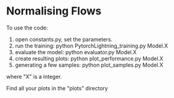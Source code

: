 # Normalising Flows

To use the code:

1.  open constants.py, set the parameters.
2.  run the training: python PytorchLightning_training.py Model.X 
3.  evaluate the model: python evaluator.py Model.X 
4.  create resulting plots: python plot_performance.py Model.X 
5.  generating a few samples: python plot_samples.py Model.X 

where "X" is a integer.

Find all your plots in the "plots" directory
